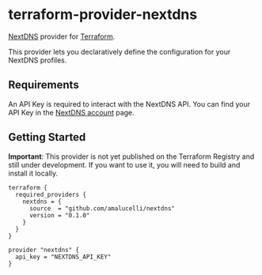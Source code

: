 # terraform-provider-nextdns

[NextDNS](https://nextdns.io/) provider for [Terraform](https://terraform.io).

This provider lets you declaratively define the configuration for your NextDNS profiles.

## Requirements

An API Key is required to interact with the NextDNS API.
You can find your API Key in the [NextDNS account](https://my.nextdns.io/account) page.

## Getting Started

**Important**: This provider is not yet published on the Terraform Registry
and still under development. If you want to use it, you will need to build and install it locally.

```hcl
terraform {
  required_providers {
    nextdns = {
      source  = "github.com/amalucelli/nextdns"
      version = "0.1.0"
    }
  }
}

provider "nextdns" {
  api_key = "NEXTDNS_API_KEY"
}
```
